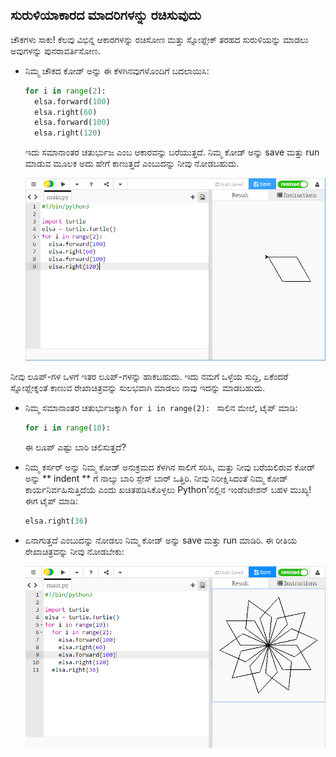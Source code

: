 ## ಸುರುಳಿಯಾಕಾರದ ಮಾದರಿಗಳನ್ನು ರಚಿಸುವುದು

ಚೌಕಗಳು ಸಾಕು! ಕೆಲವು ವಿಭಿನ್ನ ಆಕಾರಗಳನ್ನು ರಚಿಸೋಣ ಮತ್ತು ಸ್ನೋಫ್ಲೇಕ್ ತರಹದ ಸುರುಳಿಯನ್ನು ಮಾಡಲು ಅವುಗಳನ್ನು ಪುನರಾವರ್ತಿಸೋಣ.

- ನಿಮ್ಮ ಚೌಕದ ಕೋಡ್ ಅನ್ನು ಈ ಕೆಳಗಿನವುಗಳೊಂದಿಗೆ ಬದಲಾಯಿಸಿ:
    
    ```python
    for i in range(2):
      elsa.forward(100)
      elsa.right(60)
      elsa.forward(100)
      elsa.right(120)
    ```
    
    ಇದು ಸಮಾನಾಂತರ ಚತುರ್ಭುಜ ಎಂಬ ಆಕಾರವನ್ನು ಬರೆಯುತ್ತದೆ. ನಿಮ್ಮ ಕೋಡ್ ಅನ್ನು save ಮತ್ತು run ಮಾಡುವ ಮೂಲಕ ಅದು ಹೇಗೆ ಕಾಣುತ್ತದೆ ಎಂಬುದನ್ನು ನೀವು ನೋಡಬಹುದು.
    
    ![](images/parallelogram.png)

ನೀವು ಲೂಪ್-ಗಳ ಒಳಗೆ ಇತರ ಲೂಪ್-ಗಳನ್ನು ಹಾಕಬಹುದು. ಇದು ನಮಗೆ ಒಳ್ಳೆಯ ಸುದ್ದಿ, ಏಕೆಂದರೆ ಸ್ನೋಫ್ಲೇಕ್ನಂತೆ ಕಾಣುವ ರೇಖಾಚಿತ್ರವನ್ನು ಸುಲಭವಾಗಿ ಮಾಡಲು ನಾವು ಇದನ್ನು ಮಾಡಬಹುದು.

- ನಿಮ್ಮ ಸಮಾನಾಂತರ ಚತುರ್ಭುಜಕ್ಕಾಗಿ `for i in range(2): ` ಸಾಲಿನ ಮೇಲೆ, ಟೈಪ್ ಮಾಡಿ:
    
    ```python
    for i in range(10):
    ```
    
    ಈ ಲೂಪ್ ಎಷ್ಟು ಬಾರಿ ಚಲಿಸುತ್ತದೆ?

- ನಿಮ್ಮ ಕರ್ಸರ್ ಅನ್ನು ನಿಮ್ಮ ಕೋಡ್ ಅನುಕ್ರಮದ ಕೆಳಗಿನ ಸಾಲಿಗೆ ಸರಿಸಿ, ಮತ್ತು ನೀವು ಬರೆಯಲಿರುವ ಕೋಡ್ ಅನ್ನು ** indent ** ಗೆ ನಾಲ್ಕು ಬಾರಿ ಸ್ಪೇಸ್ ಬಾರ್ ಒತ್ತಿರಿ. ನೀವು ನಿರೀಕ್ಷಿಸಿದಂತೆ ನಿಮ್ಮ ಕೋಡ್ ಕಾರ್ಯನಿರ್ವಹಿಸುತ್ತಿದೆಯೆ ಎಂದು ಖಚಿತಪಡಿಸಿಕೊಳ್ಳಲು Python'ನಲ್ಲಿನ ಇಂಡೆಂಟೇಶನ್ ಬಹಳ ಮುಖ್ಯ! ಈಗ ಟೈಪ್ ಮಾಡಿ:
    
    ```python
    elsa.right(36)
    ```

- ಏನಾಗುತ್ತದೆ ಎಂಬುದನ್ನು ನೋಡಲು ನಿಮ್ಮ ಕೋಡ್ ಅನ್ನು save ಮತ್ತು run ಮಾಡಿರಿ. ಈ ರೀತಿಯ ರೇಖಾಚಿತ್ರವನ್ನು ನೀವು ನೋಡಬೇಕು:
    
    ![](images/snowflake1.png)